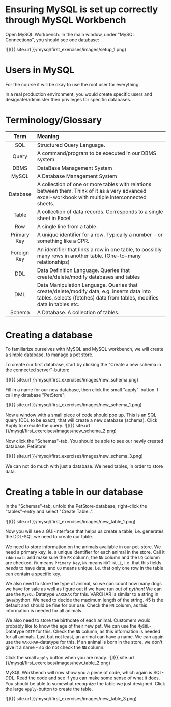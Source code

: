 # Ensuring MySQL is set up correctly through MySQL Workbench

Open MySQL Workbench. In the main window, under "MySQL Connections", you should see one database:

![]({{ site.url }}/mysql/first_exercises/images/setup_1.png)




# Users in MySQL

For the course it will be okay to use the root user for everything.

In a real production environment, you would create specific users and designate/administer their privileges for specific databases.


# Terminology/Glossary

| Term        | Meaning                                                                                                                                                             |
|:-----------:|:--------------------------------------------------------------------------------------------------------------------------------------------------------------------|
| SQL         | Structured Query Language.                                                                                                                                          |
| Query       | A command/program to be executed in our DBMS system.                                                                                                                |
| DBMS        | DataBase Management System                                                                                                                                          |
| MySQL       | A Database Management System                                                                                                                                        |
| Database    | A collection of one or more tables with relations between them. Think of it as a very advanced excel-workbook with multiple interconnected sheets.                  |
| Table       | A collection of data records. Corresponds to a single sheet in Excel                                                                                                |
| Row         | A single line from a table.                                                                                                                                         |
| Primary Key | A unique identifier for a row. Typically a number - or something like a CPR.                                                                                        |
| Foreign Key | An identifier that links a row in one table, to possibly many rows in another table. (One-to-many relationships)                                                    |
| DDL         | Data Definition Language. Queries that create/delete/modify databases and tables                                                                                    |
| DML         | Data Manipulation Language. Queries that create/delete/modify data, e.g. inserts data into tables, selects (fetches) data from tables, modifies data in tables etc. |
| Schema      | A Database. A collection of tables.                                                                                                                                                                    |




# Creating a database

To familiarize ourselves with MySQL and MySQL workbench, we will create a simple database, to manage a pet store.

To create our first database, start by clicking the "Create a new schema in the connected server"-button:

![]({{ site.url }}/mysql/first_exercises/images/new_schema.png)


Fill in a name for our new database, then click the small "apply"-button. I call my database "PetStore":

![]({{ site.url }}/mysql/first_exercises/images/new_schema_1.png)

Now a window with a small piece of code should pop up.
This is an SQL query (DDL to be exact), that will create a new database (schema).
Click Apply to execute the query.
![]({{ site.url }}/mysql/first_exercises/images/new_schema_2.png)


Now click the "Schemas"-tab. You should be able to see our newly created database, PetStore!

![]({{ site.url }}/mysql/first_exercises/images/new_schema_3.png)


We can not do much with just a database. We need tables, in order to store data.


# Creating a table in our database

In the "Schemas"-tab, unfold the PetStore-database, right-click the "tables"-entry and select "Create Table..".

![]({{ site.url }}/mysql/first_exercises/images/new_table_1.png)

Now you will see a GUI-interface that helps us create a table, i.e. generates the DDL-SQL we need to create our table.

We need to store information on the animals available in our pet-store.
We need a primary key, ie. a unique identifier for each animal in the store.
Call it `idAnimals` and make sure the `PK` column, the `NN` column and the `UQ` column are checked.
`PK` means `Primary Key`, `NN` means `NOT NULL`, i.e. that this fields *needs* to have data, and `UQ` means unique, i.e. that only one row in the table can contain a specific key.


We also need to store the type of animal, so we can count how many dogs we have for sale as well as figure out if we have run out of *python*!
We can use the `MySQL`-Datatype `VARCHAR` for this. VARCHAR is similar to a string in java/python. We need to decide the maximum length of the string. 45 is the default and should be fine for our use. Check the `NN` column, as this information is needed for all animals.

We also need to store the birthdate of each animal. Customers would probably like to know the age of their new pet.
We can use the `MySQL`-Datatype `DATE` for this. Check the `NN` column, as this information is needed for all animals.
Last but not least, an animal can have a name.
We can again use the `VARCHAR`-datatype for this. If an animal is born in the store, we don't give it a name - so do not check the `NN` column.



Click the small `apply` button when you are ready.
![]({{ site.url }}/mysql/first_exercises/images/new_table_2.png)


MySQL Workbench will now show you a piece of code, which again is SQL-DDL. Read the code and see if you can make some sense of what it does. You should be able to somewhat recognize the table we just designed. Click the large `Apply`-button to create the table.

![]({{ site.url }}/mysql/first_exercises/images/new_table_3.png)







<!-- 2) Create a new user -->

<!-- Currently, only the root user (administrator) for the entire MySQL program exists. -->
<!-- We will now create a user -->

<!-- Click the one database from the screenshot above. -->


<!-- <\!-- Fill in steps... -\-> -->



<!-- <\!-- # Connecting from Java - Næste uges exercise -\-> -->
